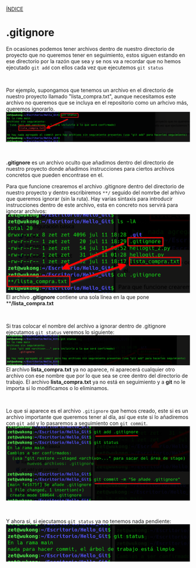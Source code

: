 [ÍNDICE](https://github.com/JoseFerDel/Guia_Git_GitHub/blob/Zet_main/README.md)

# **.gitignore**

En ocasiones podemos tener archivos dentro de nuestro directorio de proyecto que no queremos tener en seguimiento, estos siguen estando en ese directorio por la razón que sea y se nos va a recordar que no hemos ejecutado `git add` con ellos cada vez que ejecutemos `git status`

&nbsp;    

Por ejemplo, supongamos que tenemos un archivo en el directorio de nuestro proyecto llamado "lista_compra.txt", aunque necesitamos este archivo no queremos que se incluya en el repositorio como un arhcivo más, queremos ignorarlo.     
![gitignore](/IMG/gitignore_01.png ".gitignore")      

&nbsp;    

**.gitignore** es un archivo oculto que añadimos dentro del directorio de nuestro proyecto donde añadimos instrucciones para ciertos archivos concretos que pueden encontrase en el.

Para que funcione crearemos el archivo .gitignore dentro del directorio de nuestro proyecto y dentro escribiremos `**/` seguido del nomrbe del arhivo que queremos ignorar (sin la ruta). Hay varias sintaxis para introducir instrucciones dentro de este archivo, esta en concreto nos servirá para ignorar archivos:     
![gitignore](/IMG/gitignore_02.png ".gitignore")      
El archivo **.gitignore** contiene una sola línea en la que pone ****/lista_compra.txt**

&nbsp;    

Si tras colocar el nombre del archivo a ignorar dentro de .gitignore ejecutamos `git status` veremos lo siguiente:     
![gitignore](/IMG/gitignore_03.png ".gitignore")      
El archivo **lista_compra.txt** ya no aparece, ni aparecerá cualquier otro archivo con ese nombre que por lo que sea se cree dentro del directorio de trabajo. El archivo **lista_compra.txt** ya no está en seguimiento y a **git** no le importa si lo modificamos o lo eliminamos.

&nbsp;    

Lo que si aparece es el archivo `.gitignore` que hemos creado, este si es un archivo importante que queremos tener al día, así que este si lo añadiremos con `git add` y lo pasaremos a seguimiento con `git commit`.     
![gitignore](/IMG/gitignore_04.png ".gitignore")      

&nbsp;    

Y ahora si, si ejecutamos `git status` ya no tenemos nada pendiente:    
![gitignore](/IMG/gitignore_05.png ".gitignore")      